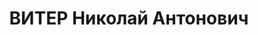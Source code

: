 ---
title: ВИТЕР Николай Антонович
description: "1903 р., с. Которов (Польща), українець, із селян, освіта середня. Проживав\
  \ у м. Миргород Полтавської обл. Начальник штабу 75 артполку. \n  Заарештований\
  \ 28 вересня 1937 р. Засуджений Верховним Судом СРСР 10 грудня 1937 р. за ст. ст.\
  \ 54-1 “б”, 54-8, 54-11 КК УРСР до розстрілу. Вирок виконано 10 грудня 1937 р. \n\
  \  Реабілітований Верховним Судом СРСР 27 серпня 1957 р."
---